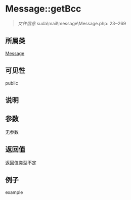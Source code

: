 # Message::getBcc

> *文件信息* suda\mail\message\Message.php: 23~269
## 所属类 

[Message](../Message.md)

## 可见性

  public  
## 说明



## 参数

无参数

## 返回值
返回值类型不定

## 例子

example